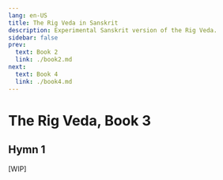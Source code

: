 ```yaml
---
lang: en-US
title: The Rig Veda in Sanskrit
description: Experimental Sanskrit version of the Rig Veda.
sidebar: false
prev:
  text: Book 2
  link: ./book2.md
next:
  text: Book 4
  link: ./book4.md
---
```


# The Rig Veda, Book 3

## Hymn 1
[WIP]